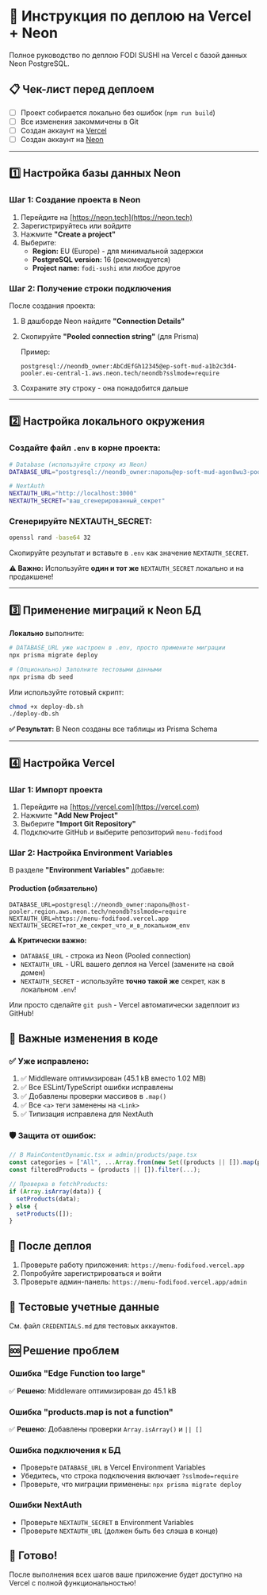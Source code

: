 # 🚀 Инструкция по деплою на Vercel + Neon

Полное руководство по деплою FODI SUSHI на Vercel с базой данных Neon PostgreSQL.

## 📋 Чек-лист перед деплоем

- [ ] Проект собирается локально без ошибок (`npm run build`)
- [ ] Все изменения закоммичены в Git
- [ ] Создан аккаунт на [Vercel](https://vercel.com)
- [ ] Создан аккаунт на [Neon](https://neon.tech)

---

## 1️⃣ Настройка базы данных Neon

### Шаг 1: Создание проекта в Neon

1. Перейдите на [https://neon.tech](https://neon.tech)
2. Зарегистрируйтесь или войдите
3. Нажмите **"Create a project"**
4. Выберите:
   - **Region:** EU (Europe) - для минимальной задержки
   - **PostgreSQL version:** 16 (рекомендуется)
   - **Project name:** `fodi-sushi` или любое другое

### Шаг 2: Получение строки подключения

После создания проекта:

1. В дашборде Neon найдите **"Connection Details"**
2. Скопируйте **"Pooled connection string"** (для Prisma)
   
   Пример:
   ```
   postgresql://neondb_owner:AbCdEfGh12345@ep-soft-mud-a1b2c3d4-pooler.eu-central-1.aws.neon.tech/neondb?sslmode=require
   ```

3. Сохраните эту строку - она понадобится дальше

---

## 2️⃣ Настройка локального окружения

### Создайте файл `.env` в корне проекта:

```bash
# Database (используйте строку из Neon)
DATABASE_URL="postgresql://neondb_owner:пароль@ep-soft-mud-agon8wu3-pooler.eu-central-1.aws.neon.tech/neondb?connect_timeout=15&sslmode=require"

# NextAuth
NEXTAUTH_URL="http://localhost:3000"
NEXTAUTH_SECRET="ваш_сгенерированный_секрет"
```

### Сгенерируйте NEXTAUTH_SECRET:

```bash
openssl rand -base64 32
```

Скопируйте результат и вставьте в `.env` как значение `NEXTAUTH_SECRET`.

**⚠️ Важно:** Используйте **один и тот же** `NEXTAUTH_SECRET` локально и на продакшене!

---

## 3️⃣ Применение миграций к Neon БД

**Локально** выполните:

```bash
# DATABASE_URL уже настроен в .env, просто примените миграции
npx prisma migrate deploy

# (Опционально) Заполните тестовыми данными
npx prisma db seed
```

Или используйте готовый скрипт:

```bash
chmod +x deploy-db.sh
./deploy-db.sh
```

**✅ Результат:** В Neon созданы все таблицы из Prisma Schema

---

## 4️⃣ Настройка Vercel

### Шаг 1: Импорт проекта

1. Перейдите на [https://vercel.com](https://vercel.com)
2. Нажмите **"Add New Project"**
3. Выберите **"Import Git Repository"**
4. Подключите GitHub и выберите репозиторий `menu-fodifood`

### Шаг 2: Настройка Environment Variables

В разделе **"Environment Variables"** добавьте:

#### Production (обязательно)

```env
DATABASE_URL=postgresql://neondb_owner:пароль@host-pooler.region.aws.neon.tech/neondb?sslmode=require
NEXTAUTH_URL=https://menu-fodifood.vercel.app
NEXTAUTH_SECRET=тот_же_секрет_что_и_в_локальном_env
```

**⚠️ Критически важно:**
- `DATABASE_URL` - строка из Neon (Pooled connection)
- `NEXTAUTH_URL` - URL вашего деплоя на Vercel (замените на свой домен)
- `NEXTAUTH_SECRET` - используйте **точно такой же** секрет, как в локальном `.env`!

Или просто сделайте `git push` - Vercel автоматически задеплоит из GitHub!

## 🔧 Важные изменения в коде

### ✅ Уже исправлено:

1. ✅ Middleware оптимизирован (45.1 kB вместо 1.02 MB)
2. ✅ Все ESLint/TypeScript ошибки исправлены
3. ✅ Добавлены проверки массивов в `.map()`
4. ✅ Все `<a>` теги заменены на `<Link>`
5. ✅ Типизация исправлена для NextAuth

### 🛡️ Защита от ошибок:

```typescript
// В MainContentDynamic.tsx и admin/products/page.tsx
const categories = ["All", ...Array.from(new Set((products || []).map(p => p.category)))];
const filteredProducts = (products || []).filter(...);

// Проверка в fetchProducts:
if (Array.isArray(data)) {
  setProducts(data);
} else {
  setProducts([]);
}
```

## 📝 После деплоя

1. Проверьте работу приложения: `https://menu-fodifood.vercel.app`
2. Попробуйте зарегистрироваться и войти
3. Проверьте админ-панель: `https://menu-fodifood.vercel.app/admin`

## 🔑 Тестовые учетные данные

См. файл `CREDENTIALS.md` для тестовых аккаунтов.

## 🆘 Решение проблем

### Ошибка "Edge Function too large"
✅ **Решено**: Middleware оптимизирован до 45.1 kB

### Ошибка "products.map is not a function"
✅ **Решено**: Добавлены проверки `Array.isArray()` и `|| []`

### Ошибка подключения к БД
- Проверьте `DATABASE_URL` в Vercel Environment Variables
- Убедитесь, что строка подключения включает `?sslmode=require`
- Проверьте, что миграции применены: `npx prisma migrate deploy`

### Ошибки NextAuth
- Проверьте `NEXTAUTH_SECRET` в Environment Variables
- Проверьте `NEXTAUTH_URL` (должен быть без слэша в конце)

## 🎉 Готово!

После выполнения всех шагов ваше приложение будет доступно на Vercel с полной функциональностью!
